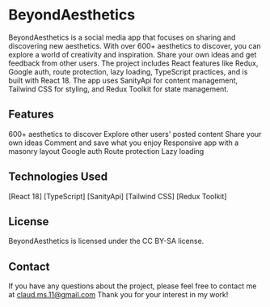 # BeyondAesthetics
BeyondAesthetics is a social media app that focuses on sharing and discovering new aesthetics. With over 600+ aesthetics to discover, you can explore a world of creativity and inspiration. Share your own ideas and get feedback from other users.
The project includes React features like Redux, Google auth, route protection, lazy loading, TypeScript practices, and is built with React 18. The app uses SanityApi for content management, Tailwind CSS for styling, and Redux Toolkit for state management.

## Features

600+ aesthetics to discover
Explore other users' posted content
Share your own ideas
Comment and save what you enjoy
Responsive app with a masonry layout
Google auth
Route protection
Lazy loading

## Technologies Used

[React 18]
[TypeScript]
[SanityApi]
[Tailwind CSS]
[Redux Toolkit]

## License

BeyondAesthetics is licensed under the CC BY-SA license.

## Contact
If you have any questions about the project, please feel free to contact me at claud.ms.11@gmail.com Thank you for your interest in my work!